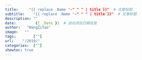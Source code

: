 ```yaml
---
title:     "{{ replace .Name "-" " " | title }}"  # 文章标题
subtitle:    "{{ replace .Name "-" " " | title }}"  # 文章标题
description: ""
date:         {{ .Date }}  # 自动添加日期信息
author:   "WangZiTao"
image:   ""
tags:        [""]
url:    "/2019/"
categories:  [""]
showtoc: true
---
```

